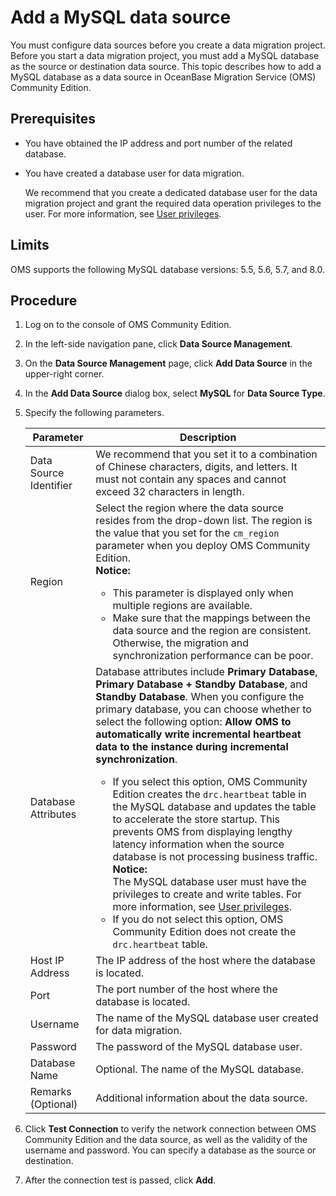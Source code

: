 # Add a MySQL data source

You must configure data sources before you create a data migration project. Before you start a data migration project, you must add a MySQL database as the source or destination data source. This topic describes how to add a MySQL database as a data source in OceanBase Migration Service (OMS) Community Edition.

## Prerequisites

* You have obtained the IP address and port number of the related database.

* You have created a database user for data migration.

   We recommend that you create a dedicated database user for the data migration project and grant the required data operation privileges to the user. For more information, see [User privileges](../../2.users-and-privileges/2.user-privileges.md).

## Limits

OMS supports the following MySQL database versions: 5.5, 5.6, 5.7, and 8.0.

## Procedure

1. Log on to the console of OMS Community Edition.

2. In the left-side navigation pane, click **Data Source Management**.

3. On the **Data Source Management** page, click **Add Data Source** in the upper-right corner.

4. In the **Add Data Source** dialog box, select **MySQL** for **Data Source Type**.

5. Specify the following parameters.

   | **Parameter** | **Description** |
   |---------|--------------------------------------------------------------------------------------------------------------------------------------------------------------------------------------------------------------------------------------------------------------------------------------------------------------------------------|
   | Data Source Identifier | We recommend that you set it to a combination of Chinese characters, digits, and letters. It must not contain any spaces and cannot exceed 32 characters in length.  |
   | Region | Select the region where the data source resides from the drop-down list. The region is the value that you set for the `cm_region` parameter when you deploy OMS Community Edition.<br>  **Notice:**  <ul><li> This parameter is displayed only when multiple regions are available.    <li>Make sure that the mappings between the data source and the region are consistent. Otherwise, the migration and synchronization performance can be poor.     </ul> |
   | Database Attributes | Database attributes include **Primary Database**, **Primary Database + Standby Database**, and **Standby Database**. When you configure the primary database, you can choose whether to select the following option: **Allow OMS to automatically write incremental heartbeat data to the instance during incremental synchronization**.  <ul><li> If you select this option, OMS Community Edition creates the `drc.heartbeat` table in the MySQL database and updates the table to accelerate the store startup. This prevents OMS from displaying lengthy latency information when the source database is not processing business traffic.<br>  **Notice:** <br>The MySQL database user must have the privileges to create and write tables. For more information, see [User privileges](../../2.users-and-privileges/2.user-privileges.md).<li>If you do not select this option, OMS Community Edition does not create the `drc.heartbeat` table.  |
   | Host IP Address | The IP address of the host where the database is located.  |
   | Port | The port number of the host where the database is located.  |
   | Username | The name of the MySQL database user created for data migration.  |
   | Password | The password of the MySQL database user.  |
   | Database Name | Optional. The name of the MySQL database.  |
   | Remarks (Optional) | Additional information about the data source.  |

6. Click **Test Connection** to verify the network connection between OMS Community Edition and the data source, as well as the validity of the username and password. You can specify a database as the source or destination.

7. After the connection test is passed, click **Add**.
